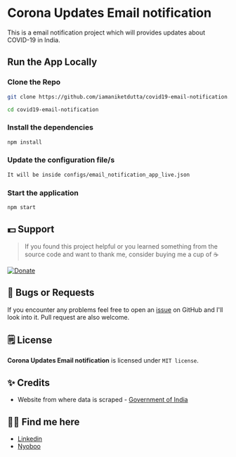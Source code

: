 # Corona Updates Email notification
This is a email notification project which will provides updates about COVID-19 in India.


## Run the App Locally

### Clone the Repo
```bash
git clone https://github.com/iamaniketdutta/covid19-email-notification.git

cd covid19-email-notification
```

### Install the dependencies
```bash
npm install
```

### Update the configuration file/s
```bash
It will be inside configs/email_notification_app_live.json
```

### Start the application
```bash
npm start
```

## 💵 Support
> If you found this project helpful or you learned something from the source code and want to thank me, consider buying me a cup of :coffee:

[![Donate](https://img.shields.io/badge/Donate-PayPal-green.svg)](https://paypal.me/iamaniketdutta)


## 🐛 Bugs or Requests

If you encounter any problems feel free to open an [issue](https://github.com/iamaniketdutta/covid19-email-notification/issues/new) on GitHub and I'll look into it. Pull request are also welcome.

## 🗒️ License

**Corona Updates Email notification** is licensed under `MIT license`.

## ✨ Credits
* Website from where data is scraped - [Government of India](https://www.mohfw.gov.in/)

## 👦🏼 Find me here
* [Linkedin](https://www.linkedin.com/in/anik1505)
* [Nyoboo](https://nyoboo.com/profiles/aniket-dutta)

